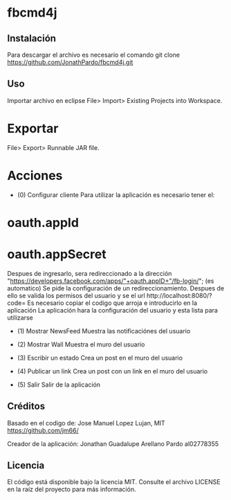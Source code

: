 # fbcmd4j

## Instalación
Para descargar el archivo es necesario el comando git clone https://github.com/JonathPardo/fbcmd4j.git

## Uso
Importar archivo en eclipse
File> Import> Existing Projects into Workspace.

# Exportar 
File> Export> Runnable JAR file.

# Acciones
- (0) Configurar cliente
Para utilizar la aplicación es necesario tener el:

# oauth.appId
# oauth.appSecret

Despues de ingresarlo, sera redireccionado a la dirección  "https://developers.facebook.com/apps/"+oauth.appID+"/fb-login/"; (es automatico)
Se pide la configuración de un redireccionamiento.
Despues de ello se valida los permisos del usuario y se el url http://localhost:8080/?code=
Es necesario copiar el codigo que arroja e introducirlo en la aplicación
La aplicación hara la configuración del usuario y esta lista para utilizarse

- (1) Mostrar NewsFeed
Muestra las notificaciónes del usuario
- (2) Mostrar Wall
Muestra el muro del usuario

- (3) Escribir un estado
Crea un post en el muro del usuario

- (4) Publicar un link
Crea un post con un link en el muro del usuario

- (5) Salir
Salir de la aplicación


## Créditos

Basado en el codigo de: 
Jose Manuel Lopez Lujan, MIT
https://github.com/jm66/

Creador de la aplicación:
Jonathan Guadalupe Arellano Pardo
al02778355

## Licencia
El código está disponible bajo la licencia MIT. Consulte el archivo LICENSE en la raíz del proyecto para más información.
